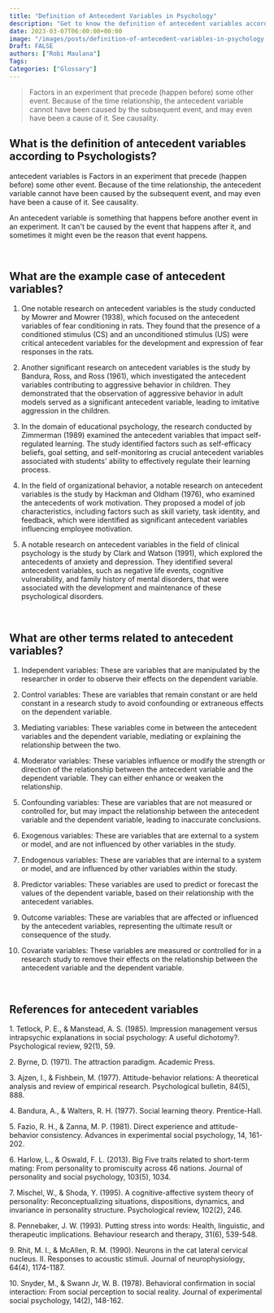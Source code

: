 ```yaml
---
title: "Definition of Antecedent Variables in Psychology"
description: "Get to know the definition of antecedent variables according to psychologists."
date: 2023-03-07T06:00:00+00:00
image: "/images/posts/definition-of-antecedent-variables-in-psychology.jpg"
Draft: FALSE
authors: ["Robi Maulana"]
Tags: 
Categories: ["Glossary"]
---
```






> Factors in an experiment that precede (happen before) some other event. Because of the time relationship, the antecedent variable cannot have been caused by the subsequent event, and may even have been a cause of it. See causality.

## What is the definition of antecedent variables according to Psychologists?

antecedent variables is Factors in an experiment that precede (happen before) some other event. Because of the time relationship, the antecedent variable cannot have been caused by the subsequent event, and may even have been a cause of it. See causality.

An antecedent variable is something that happens before another event in an experiment. It can't be caused by the event that happens after it, and sometimes it might even be the reason that event happens.

 

## What are the example case of antecedent variables?

1) One notable research on antecedent variables is the study conducted by Mowrer and Mowrer (1938), which focused on the antecedent variables of fear conditioning in rats. They found that the presence of a conditioned stimulus (CS) and an unconditioned stimulus (US) were critical antecedent variables for the development and expression of fear responses in the rats.

2) Another significant research on antecedent variables is the study by Bandura, Ross, and Ross (1961), which investigated the antecedent variables contributing to aggressive behavior in children. They demonstrated that the observation of aggressive behavior in adult models served as a significant antecedent variable, leading to imitative aggression in the children.

3) In the domain of educational psychology, the research conducted by Zimmerman (1989) examined the antecedent variables that impact self-regulated learning. The study identified factors such as self-efficacy beliefs, goal setting, and self-monitoring as crucial antecedent variables associated with students' ability to effectively regulate their learning process.

4) In the field of organizational behavior, a notable research on antecedent variables is the study by Hackman and Oldham (1976), who examined the antecedents of work motivation. They proposed a model of job characteristics, including factors such as skill variety, task identity, and feedback, which were identified as significant antecedent variables influencing employee motivation.

5) A notable research on antecedent variables in the field of clinical psychology is the study by Clark and Watson (1991), which explored the antecedents of anxiety and depression. They identified several antecedent variables, such as negative life events, cognitive vulnerability, and family history of mental disorders, that were associated with the development and maintenance of these psychological disorders.

 

## What are other terms related to antecedent variables?

1) Independent variables: These are variables that are manipulated by the researcher in order to observe their effects on the dependent variable.

2) Control variables: These are variables that remain constant or are held constant in a research study to avoid confounding or extraneous effects on the dependent variable.

3) Mediating variables: These variables come in between the antecedent variables and the dependent variable, mediating or explaining the relationship between the two.

4) Moderator variables: These variables influence or modify the strength or direction of the relationship between the antecedent variable and the dependent variable. They can either enhance or weaken the relationship.

5) Confounding variables: These are variables that are not measured or controlled for, but may impact the relationship between the antecedent variable and the dependent variable, leading to inaccurate conclusions.

6) Exogenous variables: These are variables that are external to a system or model, and are not influenced by other variables in the study.

7) Endogenous variables: These are variables that are internal to a system or model, and are influenced by other variables within the study.

8) Predictor variables: These variables are used to predict or forecast the values of the dependent variable, based on their relationship with the antecedent variables.

9) Outcome variables: These are variables that are affected or influenced by the antecedent variables, representing the ultimate result or consequence of the study.

10) Covariate variables: These variables are measured or controlled for in a research study to remove their effects on the relationship between the antecedent variable and the dependent variable.

 

## References for antecedent variables

1\. Tetlock, P. E., & Manstead, A. S. (1985). Impression management versus intrapsychic explanations in social psychology: A useful dichotomy?. Psychological review, 92(1), 59.

2\. Byrne, D. (1971). The attraction paradigm. Academic Press.

3\. Ajzen, I., & Fishbein, M. (1977). Attitude-behavior relations: A theoretical analysis and review of empirical research. Psychological bulletin, 84(5), 888.

4\. Bandura, A., & Walters, R. H. (1977). Social learning theory. Prentice-Hall.

5\. Fazio, R. H., & Zanna, M. P. (1981). Direct experience and attitude-behavior consistency. Advances in experimental social psychology, 14, 161-202.

6\. Harlow, L., & Oswald, F. L. (2013). Big Five traits related to short-term mating: From personality to promiscuity across 46 nations. Journal of personality and social psychology, 103(5), 1034.

7\. Mischel, W., & Shoda, Y. (1995). A cognitive-affective system theory of personality: Reconceptualizing situations, dispositions, dynamics, and invariance in personality structure. Psychological review, 102(2), 246.

8\. Pennebaker, J. W. (1993). Putting stress into words: Health, linguistic, and therapeutic implications. Behaviour research and therapy, 31(6), 539-548.

9\. Rhit, M. I., & McAllen, R. M. (1990). Neurons in the cat lateral cervical nucleus. II. Responses to acoustic stimuli. Journal of neurophysiology, 64(4), 1174-1187.

10\. Snyder, M., & Swann Jr, W. B. (1978). Behavioral confirmation in social interaction: From social perception to social reality. Journal of experimental social psychology, 14(2), 148-162.
